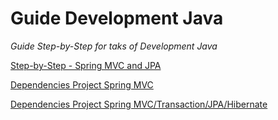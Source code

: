 Guide Development Java
======================

*Guide Step-by-Step for taks of Development Java*

[Step-by-Step - Spring MVC and JPA](step-by-step-springmvc-jpa.md)

[Dependencies Project Spring MVC](dep-project-springmvc.md)

[Dependencies Project Spring MVC/Transaction/JPA/Hibernate](dep-projets-springmvc-jpa-hibernate.md)
